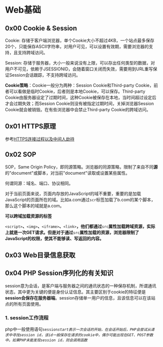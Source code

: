 # Web基础

## 0x00 Cookie & Session

Cookie: 存储于客户端浏览器，单个Cookie大小不超过4KB，一个站点最多保存20个，只能保存ASCII字符串，对用户可见，可以设置有效期，需要浏览器的支持，且支持跨域访问。

Session: 存储于服务器，大小一般来说没有上限，可以存出任何类型的数据，对用户不可见，依赖于JSESSIONID，会随着窗口关闭而失效，需要用到URL重写保证Session会话跟踪，不支持跨域访问。

**Cookie策略**：Cookie一般分为两种：Session Cookie和Third-party Cookie，前者可以看做是临时Cookie，后者则是本地Cookie，可以保存。Third-party Cookie由服务器设定了过期时间，这种Cookie被保存在本地，当时间超过设定后才会过期失效；而Session Cookie则没有被指定过期时间，关掉浏览器Session Cookie就会被销毁。在有些浏览器中会禁止Third-party Cookie的跨域访问。

## 0x01 HTTPS原理

参考[HTTPS连接过程以及中间人劫持](https://blog.csdn.net/hbdatouerzi/article/details/71440206)

## 0x02 SOP

SOP，Same Origin Policy，即同源策略。浏览器的同源策略，限制了来自不同**源**的"document"或脚本，对当前"document"读取或设置某些属性。

何谓同源：域名、端口、协议相同。

对于当前页面来说，页面内存放的JavaScript的域不重要，重要的是加载JavaScript的页面所在的域。比如a.com通过`scr`标签加载了b.com的某个脚本，那么这个脚本的域就是a.com。

**可以跨域加载资源的标签**

`<script>`**、**`<img>`**、**`<iframe>`**、**`<link>`**，他们都通过**`src`**属性加载跨域资源，实际上就是一次GET请求。但是对于通过**`src`**属性加载的资源，浏览器限制了JavaScript的权限，使其不能够读、写返回的内容。**

## 0x03 Web目录信息获取

## 0x04 PHP Session序列化的有关知识

session意为会话，是客户端与服务器之间的通讯状态的一种保存机制，所谓通讯状态，其中更为关键的便是身份认证信息。其主要区别于cookie的特征便是**session会保存在服务器端**。session存储单一用户的信息，且该信息可以在该站点的所有页面使用。

### 1. session工作流程

php中一般使用语句`session`_`start表示一次会话的开始，在会话开始后，PHP会尝试从请求中寻找session id，该id一般保存在请求的cookie中，偶尔可能出现在GET、POST参数中。如果PHP未能发现session id，则会调用函数`_

